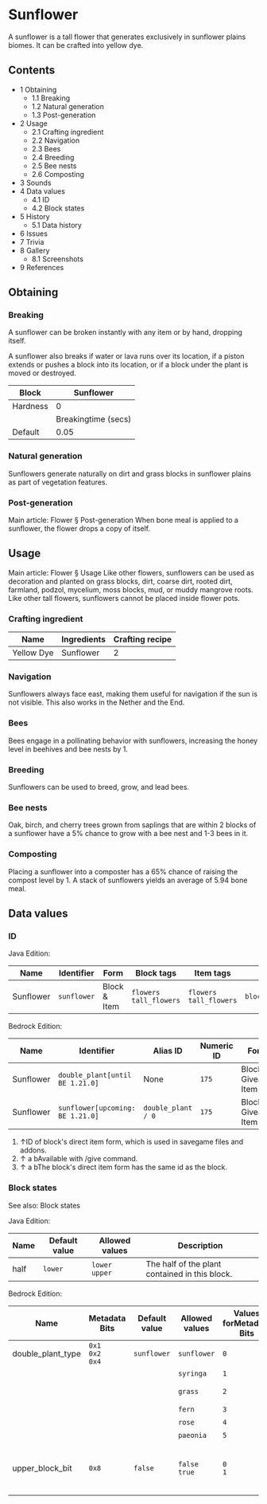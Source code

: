 # Sunflower
A sunflower is a tall flower that generates exclusively in sunflower plains biomes. It can be crafted into yellow dye.

## Contents
- 1 Obtaining
	- 1.1 Breaking
	- 1.2 Natural generation
	- 1.3 Post-generation
- 2 Usage
	- 2.1 Crafting ingredient
	- 2.2 Navigation
	- 2.3 Bees
	- 2.4 Breeding
	- 2.5 Bee nests
	- 2.6 Composting
- 3 Sounds
- 4 Data values
	- 4.1 ID
	- 4.2 Block states
- 5 History
	- 5.1 Data history
- 6 Issues
- 7 Trivia
- 8 Gallery
	- 8.1 Screenshots
- 9 References

## Obtaining
### Breaking
A sunflower can be broken instantly with any item or by hand, dropping itself.

A sunflower also breaks if water or lava runs over its location, if a piston extends or pushes a block into its location, or if a block under the plant is moved or destroyed.

| Block    | Sunflower           |
|----------|---------------------|
| Hardness | 0                   |
|          | Breakingtime (secs) |
| Default  | 0.05                |

### Natural generation
Sunflowers generate naturally on dirt and grass blocks in  sunflower plains as part of vegetation features.


### Post-generation
Main article: Flower § Post-generation
When bone meal is applied to a sunflower, the flower drops a copy of itself.

## Usage
Main article: Flower § Usage
Like other flowers, sunflowers can be used as decoration and planted on grass blocks, dirt, coarse dirt, rooted dirt, farmland, podzol, mycelium, moss blocks, mud, or muddy mangrove roots. Like other tall flowers, sunflowers cannot be placed inside flower pots.

### Crafting ingredient
| Name       | Ingredients | Crafting recipe |
|------------|-------------|-----------------|
| Yellow Dye | Sunflower   | 2               |

### Navigation
Sunflowers always face east, making them useful for navigation if the sun is not visible. This also works in the Nether and the End.

### Bees
Bees engage in a pollinating behavior with sunflowers, increasing the honey level in beehives and bee nests by 1.

### Breeding
Sunflowers can be used to breed, grow, and lead bees.

### Bee nests
Oak, birch, and cherry trees grown from saplings that are within 2 blocks of a sunflower have a 5% chance to grow with a bee nest and 1-3 bees in it.

### Composting
Placing a sunflower into a composter has a 65% chance of raising the compost level by 1. A stack of sunflowers yields an average of 5.94 bone meal.

## Data values
### ID
Java Edition:

| Name      | Identifier  | Form         | Block tags                   | Item tags                    | Translation key             |
|-----------|-------------|--------------|------------------------------|------------------------------|-----------------------------|
| Sunflower | `sunflower` | Block & Item | `flowers`<br/>`tall_flowers` | `flowers`<br/>`tall_flowers` | `block.minecraft.sunflower` |

Bedrock Edition:

| Name      | Identifier                        | Alias ID           | Numeric ID | Form                       | Item ID[i 1]   | Translation key                    |
|-----------|-----------------------------------|--------------------|------------|----------------------------|----------------|------------------------------------|
| Sunflower | `double_plant‌[until BE 1.21.0]`  | None               | `175`      | Block & Giveable Item[i 2] | Identical[i 3] | `tile.double_plant.sunflower.name` |
| Sunflower | `sunflower‌[upcoming: BE 1.21.0]` | `double_plant / 0` | `175`      | Block & Giveable Item[i 2] | Identical[i 3] | `tile.double_plant.sunflower.name` |

1. ↑ID of block's direct item form, which is used in savegame files and addons.
2. ↑ a bAvailable with /give command.
3. ↑ a bThe block's direct item form has the same id as the block.

### Block states
See also: Block states

Java Edition:

| Name | Default value | Allowed values      | Description                                    |
|------|---------------|---------------------|------------------------------------------------|
| half | `lower`       | `lower`<br/>`upper` | The half of the plant contained in this block. |

Bedrock Edition:

| Name              | Metadata Bits             | Default value | Allowed values     | Values forMetadata Bits | Description                                               |
|-------------------|---------------------------|---------------|--------------------|-------------------------|-----------------------------------------------------------|
| double_plant_type | `0x1`<br/>`0x2`<br/>`0x4` | `sunflower`   | `sunflower`        | `0`                     | Sunflower                                                 |
|                   |                           |               | `syringa`          | `1`                     | Lilac                                                     |
|                   |                           |               | `grass`            | `2`                     | Double Tallgrass                                          |
|                   |                           |               | `fern`             | `3`                     | Large Fern                                                |
|                   |                           |               | `rose`             | `4`                     | Rose Bush                                                 |
|                   |                           |               | `paeonia`          | `5`                     | Peony                                                     |
| upper_block_bit   | `0x8`                     | `false`       | `false`<br/>`true` | `0`<br/>`1`             | If it is the upper half of the plant. For items, it is 0. |


